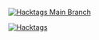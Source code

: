 
[![Hacktags Main Branch](https://circleci.com/gh/subhodip/hacktags/tree/master.png?circle-token=ac04797b74b8f934593e1e439afd470c302c7ade)](https://circleci.com/gh/subhodip/hacktags)

[![Hacktags](https://circleci.com/gh/subhodip/hacktags.svg?style=shield&circle-token=ac04797b74b8f934593e1e439afd470c302c7ade)](https://circleci.com/gh/subhodip/hacktags)
